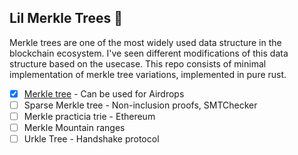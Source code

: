 ## Lil Merkle Trees 🌴

Merkle trees are one of the most widely used data structure in the blockchain ecosystem. I've seen different modifications of this data structure based on the usecase. 
This repo consists of minimal implementation of merkle tree variations, implemented in pure rust. 

- [x] [Merkle tree](./src/merkle_tree.rs) - Can be used for Airdrops
- [ ] Sparse Merkle tree - Non-inclusion proofs, SMTChecker
- [ ] Merkle practicia trie - Ethereum 
- [ ] Merkle Mountain ranges 
- [ ] Urkle Tree - Handshake protocol